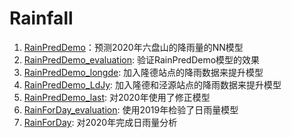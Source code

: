 # Rainfall
1. [RainPredDemo](RainPredDemo)：预测2020年六盘山的降雨量的NN模型
2. [RainPredDemo_evaluation](RainPredDemo_evaluation): 验证RainPredDemo模型的效果
3. [RainPredDemo_longde](RainPredDemo_longde): 加入隆德站点的降雨数据来提升模型
4. [RainPredDemo_LdJy](RainPredDemo_LdJy): 加入隆德和泾源站点的降雨数据来提升模型
5. [RainPredDemo_last](RainPredDemo_last): 对2020年使用了修正模型
6. [RainForDay_evaluation](RainForDay_evaluation): 使用2019年检验了日雨量模型
7. [RainForDay](RainForDay): 对2020年完成日雨量分析
